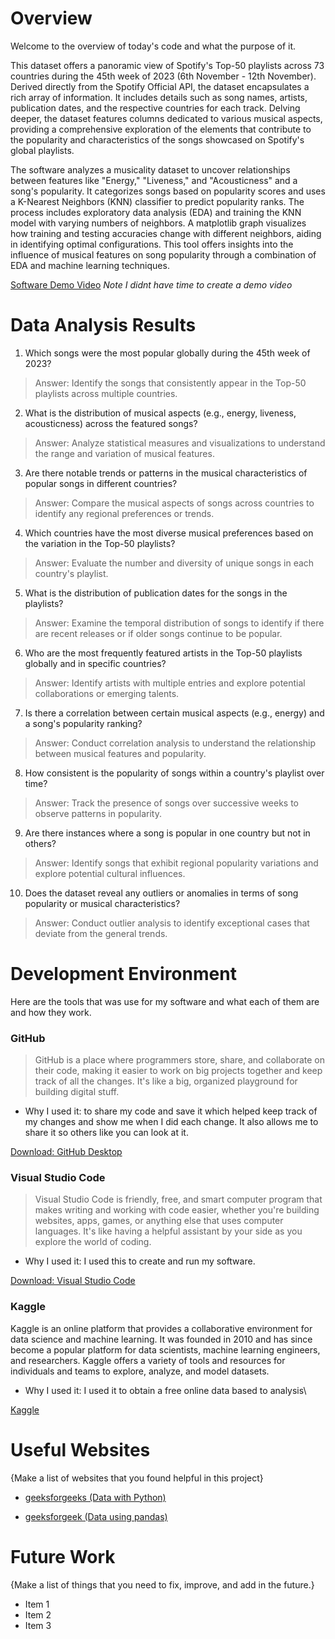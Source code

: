 # Overview
Welcome to the overview of today's code and what the purpose of it.

This dataset offers a panoramic view of Spotify's Top-50 playlists across 73 countries during the 45th week of 2023 (6th November - 12th November). Derived directly from the Spotify Official API, the dataset encapsulates a rich array of information. It includes details such as song names, artists, publication dates, and the respective countries for each track. Delving deeper, the dataset features columns dedicated to various musical aspects, providing a comprehensive exploration of the elements that contribute to the popularity and characteristics of the songs showcased on Spotify's global playlists.

The software analyzes a musicality dataset to uncover relationships between features like "Energy," "Liveness," and "Acousticness" and a song's popularity. It categorizes songs based on popularity scores and uses a K-Nearest Neighbors (KNN) classifier to predict popularity ranks. The process includes exploratory data analysis (EDA) and training the KNN model with varying numbers of neighbors. A matplotlib graph visualizes how training and testing accuracies change with different neighbors, aiding in identifying optimal configurations. This tool offers insights into the influence of musical features on song popularity through a combination of EDA and machine learning techniques.

[Software Demo Video](http://youtube.link.goes.here)
*Note I didnt have time to create a demo video*

# Data Analysis Results
1. Which songs were the most popular globally during the 45th week of 2023?
>Answer: Identify the songs that consistently appear in the Top-50 playlists across multiple countries.

2. What is the distribution of musical aspects (e.g., energy, liveness, acousticness) across the featured songs?
>Answer: Analyze statistical measures and visualizations to understand the range and variation of musical features.

3. Are there notable trends or patterns in the musical characteristics of popular songs in different countries?
>Answer: Compare the musical aspects of songs across countries to identify any regional preferences or trends.

4. Which countries have the most diverse musical preferences based on the variation in the Top-50 playlists?
>Answer: Evaluate the number and diversity of unique songs in each country's playlist.

5. What is the distribution of publication dates for the songs in the playlists?
> Answer: Examine the temporal distribution of songs to identify if there are recent releases or if older songs continue to be popular.

6. Who are the most frequently featured artists in the Top-50 playlists globally and in specific countries?
>Answer: Identify artists with multiple entries and explore potential collaborations or emerging talents.

7. Is there a correlation between certain musical aspects (e.g., energy) and a song's popularity ranking?
> Answer: Conduct correlation analysis to understand the relationship between musical features and popularity.

8. How consistent is the popularity of songs within a country's playlist over time?
> Answer: Track the presence of songs over successive weeks to observe patterns in popularity.

9. Are there instances where a song is popular in one country but not in others?
>Answer: Identify songs that exhibit regional popularity variations and explore potential cultural influences.

10. Does the dataset reveal any outliers or anomalies in terms of song popularity or musical characteristics?
>Answer: Conduct outlier analysis to identify exceptional cases that deviate from the general trends.

# Development Environment
Here are the tools that was use for my software and what each of them are and how they work.

### GitHub
>GitHub is a place where programmers store, share, and collaborate on their code, making it easier to work on big projects together and keep track of all the changes. It's like a big, organized playground for building digital stuff.

- Why I used it: to share my code and save it which helped keep track of my changes and show me when I did each change. It also allows me to share it so others like you can look at it. 

[Download: GitHub Desktop](https://desktop.github.com/)

### Visual Studio Code 
>Visual Studio Code is friendly, free, and smart computer program that makes writing and working with code easier, whether you're building websites, apps, games, or anything else that uses computer languages. It's like having a helpful assistant by your side as you explore the world of coding.

- Why I used it: I used this to create and run my software. 

[Download: Visual Studio Code](https://code.visualstudio.com/download)

### Kaggle
Kaggle is an online platform that provides a collaborative environment for data science and machine learning. It was founded in 2010 and has since become a popular platform for data scientists, machine learning engineers, and researchers. Kaggle offers a variety of tools and resources for individuals and teams to explore, analyze, and model datasets.

- Why I used it: I used it to obtain a free online data based to analysis\

[Kaggle](https://www.kaggle.com/)

# Useful Websites

{Make a list of websites that you found helpful in this project}
* [geeksforgeeks (Data with Python)](https://www.geeksforgeeks.org/data-analysis-with-python/)

* [geeksforgeek (Data using pandas)](https://www.geeksforgeeks.org/python-data-analysis-using-pandas/)

# Future Work

{Make a list of things that you need to fix, improve, and add in the future.}
* Item 1
* Item 2
* Item 3
